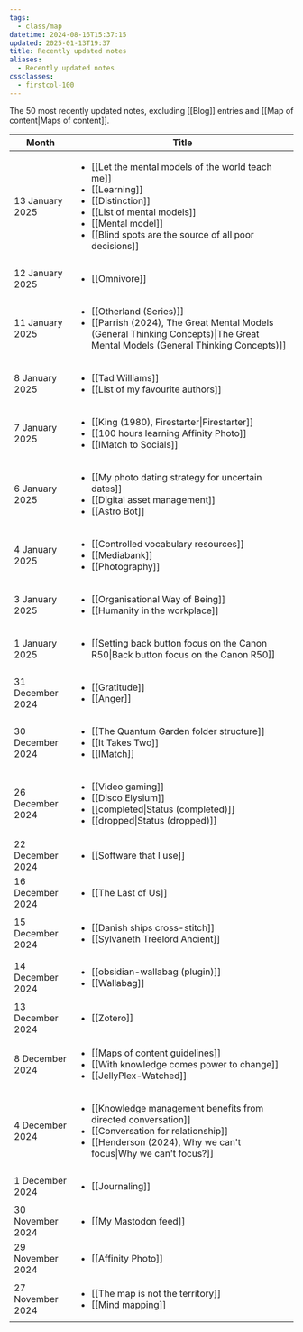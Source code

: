 ```yaml
---
tags:
  - class/map
datetime: 2024-08-16T15:37:15
updated: 2025-01-13T19:37
title: Recently updated notes
aliases:
  - Recently updated notes
cssclasses:
  - firstcol-100
---
```

The 50 most recently updated notes, excluding [[Blog]] entries and [[Map of content|Maps of content]].

<!-- QueryToSerialize: table without id row.key as Month, link(rows.file.link,default(rows.title,rows.file.name)) as Title from "Public/notes" and -#class/blog sort date(default(updated,datetime)) desc limit 50 flatten dateformat(default(updated,datetime),"yyyy-MM") as month group by dateformat(default(updated, datetime),"d MMMM y") sort default(rows.updated,rows.datetime) desc -->
<!-- SerializedQuery: table without id row.key as Month, link(rows.file.link,default(rows.title,rows.file.name)) as Title from "Public/notes" and -#class/blog sort date(default(updated,datetime)) desc limit 50 flatten dateformat(default(updated,datetime),"yyyy-MM") as month group by dateformat(default(updated, datetime),"d MMMM y") sort default(rows.updated,rows.datetime) desc -->

| Month            | Title                                                                                                                                                                                                                                                                                                                                                                                                                                                                                                   |
| ---------------- | ------------------------------------------------------------------------------------------------------------------------------------------------------------------------------------------------------------------------------------------------------------------------------------------------------------------------------------------------------------------------------------------------------------------------------------------------------------------------------------------------------- |
| 13 January 2025  | <ul><li>[[Let the mental models of the world teach me]]</li><li>[[Learning]]</li><li>[[Distinction]]</li><li>[[List of mental models]]</li><li>[[Mental model]]</li><li>[[Blind spots are the source of all poor decisions]]</li></ul> |
| 12 January 2025  | <ul><li>[[Omnivore]]</li></ul>                                                                                                                                                                                                                                                                                                                                                                                                                                               |
| 11 January 2025  | <ul><li>[[Otherland (Series)]]</li><li>[[Parrish (2024), The Great Mental Models (General Thinking Concepts)\|The Great Mental Models (General Thinking Concepts)]]</li></ul>                                                                                                                                                                                                                                                                     |
| 8 January 2025   | <ul><li>[[Tad Williams]]</li><li>[[List of my favourite authors]]</li></ul>                                                                                                                                                                                                                                                                                                                                               |
| 7 January 2025   | <ul><li>[[King (1980), Firestarter\|Firestarter]]</li><li>[[100 hours learning Affinity Photo]]</li><li>[[IMatch to Socials]]</li></ul>                                                                                                                                                                                                                                                        |
| 6 January 2025   | <ul><li>[[My photo dating strategy for uncertain dates]]</li><li>[[Digital asset management]]</li><li>[[Astro Bot]]</li></ul>                                                                                                                                                                                                                                     |
| 4 January 2025   | <ul><li>[[Controlled vocabulary resources]]</li><li>[[Mediabank]]</li><li>[[Photography]]</li></ul>                                                                                                                                                                                                                                                                                         |
| 3 January 2025   | <ul><li>[[Organisational Way of Being]]</li><li>[[Humanity in the workplace]]</li></ul>                                                                                                                                                                                                                                                                                                                       |
| 1 January 2025   | <ul><li>[[Setting back button focus on the Canon R50\|Back button focus on the Canon R50]]</li></ul>                                                                                                                                                                                                                                                                                                                                                                                   |
| 31 December 2024 | <ul><li>[[Gratitude]]</li><li>[[Anger]]</li></ul>                                                                                                                                                                                                                                                                                                                                                                                                   |
| 30 December 2024 | <ul><li>[[The Quantum Garden folder structure]]</li><li>[[It Takes Two]]</li><li>[[IMatch]]</li></ul>                                                                                                                                                                                                                                                                                     |
| 26 December 2024 | <ul><li>[[Video gaming]]</li><li>[[Disco Elysium]]</li><li>[[completed\|Status (completed)]]</li><li>[[dropped\|Status (dropped)]]</li></ul>                                                                                                                                                                                                                                                           |
| 22 December 2024 | <ul><li>[[Software that I use]]</li></ul>                                                                                                                                                                                                                                                                                                                                                                                                                         |
| 16 December 2024 | <ul><li>[[The Last of Us]]</li></ul>                                                                                                                                                                                                                                                                                                                                                                                                                                   |
| 15 December 2024 | <ul><li>[[Danish ships cross-stitch]]</li><li>[[Sylvaneth Treelord Ancient]]</li></ul>                                                                                                                                                                                                                                                                                                                         |
| 14 December 2024 | <ul><li>[[obsidian-wallabag (plugin)]]</li><li>[[Wallabag]]</li></ul>                                                                                                                                                                                                                                                                                                                                                           |
| 13 December 2024 | <ul><li>[[Zotero]]</li></ul>                                                                                                                                                                                                                                                                                                                                                                                                                                                   |
| 8 December 2024  | <ul><li>[[Maps of content guidelines]]</li><li>[[With knowledge comes power to change]]</li><li>[[JellyPlex-Watched]]</li></ul>                                                                                                                                                                                                                                 |
| 4 December 2024  | <ul><li>[[Knowledge management benefits from directed conversation]]</li><li>[[Conversation for relationship]]</li><li>[[Henderson (2024), Why we can't focus\|Why we can't focus?]]</li></ul>                                                                                                                                                              |
| 1 December 2024  | <ul><li>[[Journaling]]</li></ul>                                                                                                                                                                                                                                                                                                                                                                                                                                           |
| 30 November 2024 | <ul><li>[[My Mastodon feed]]</li></ul>                                                                                                                                                                                                                                                                                                                                                                                                                               |
| 29 November 2024 | <ul><li>[[Affinity Photo]]</li></ul>                                                                                                                                                                                                                                                                                                                                                                                                                                   |
| 27 November 2024 | <ul><li>[[The map is not the territory]]</li><li>[[Mind mapping]]</li></ul>                                                                                                                                                                                                                                                                                                                                               |
<!-- SerializedQuery END -->


